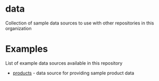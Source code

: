 # data
Collection of sample data sources to use with other repositories in this organization 

# Examples

List of example data sources available in this repository

* [products](products) - data source for providing sample product data
